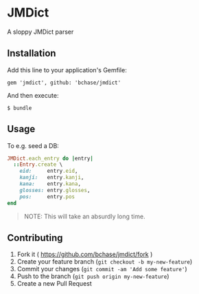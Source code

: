 # JMDict

A sloppy JMDict parser

## Installation

Add this line to your application's Gemfile:

    gem 'jmdict', github: 'bchase/jmdict'

And then execute:

    $ bundle

## Usage

To e.g. seed a DB:

```ruby
JMDict.each_entry do |entry|
  ::Entry.create \
    eid:     entry.eid,
    kanji:   entry.kanji,
    kana:    entry.kana,
    glosses: entry.glosses,
    pos:     entry.pos
end
```

> NOTE: This will take an absurdly long time.

## Contributing

1. Fork it ( https://github.com/bchase/jmdict/fork )
2. Create your feature branch (`git checkout -b my-new-feature`)
3. Commit your changes (`git commit -am 'Add some feature'`)
4. Push to the branch (`git push origin my-new-feature`)
5. Create a new Pull Request
